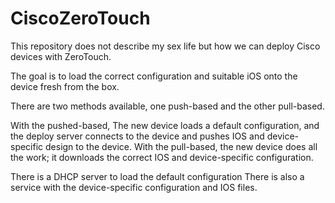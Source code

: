 # CiscoZeroTouch

This repository does not describe my sex life but how we can deploy Cisco devices with ZeroTouch.

The goal is to load the correct configuration and suitable iOS onto the device fresh from the box.

There are two methods available, one push-based and the other pull-based.

With the pushed-based, The new device loads a default configuration, and the deploy server connects to the device and pushes IOS and device-specific design to the device. 
With the pull-based, the new device does all the work; it downloads the correct IOS and device-specific configuration. 


There is a DHCP server to load the default configuration
There is also a service with the device-specific configuration and IOS files. 


